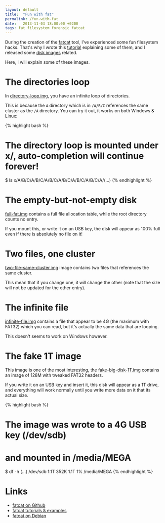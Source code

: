 ```yaml
---
layout: default
title:  "Fun with fat"
permalink: /fun-with-fat
date:   2013-11-03 18:00:00 +0200
tags: fat filesystem forensic fatcat
---
```


During the creation of the [fatcat](https://github.com/Gregwar/fatcat/) tool, I've experienced some fun filesystem hacks. That's why I wrote this [tutorial](https://github.com/Gregwar/fatcat/blob/master/docs/fun-with-fat.md) explaining some of them, and I released some [disk images](https://github.com/Gregwar/fatcat/tree/master/docs/images) related.

Here, I will explain some of these images.

<!--more-->

# The directories loop

In [directory-loop.img](https://github.com/Gregwar/fatcat/blob/master/docs/images/directory-loop.img.gz?raw=true), you have an infinite loop of directories.

This is because the `A` directory which is in `/A/B/C` references the same cluster as the `/A` directory. You can try it out, it works on both Windows & Linux:

{% highlight bash %}
# The directory loop is mounted under x/, auto-completion will continue forever!
$ ls x/A/B/C/A/B/C/A/B/C/A/B/C/A/B/C/A/B/C/A/(...)
{% endhighlight %}

# The empty-but-not-empty disk

[full-fat.img](https://github.com/Gregwar/fatcat/blob/master/docs/images/full-fat.img.gz?raw=true) contains a full file allocation table, while the root directory counts no entry. 

If you mount this, or write it on an USB key, the disk will appear as 100% full even if there is absolutely no file on it!

# Two files, one cluster

[two-file-same-cluster.img](https://github.com/Gregwar/fatcat/blob/master/docs/images/two-file-same-cluster.img.gz?raw=true) image contains two files that references the same cluster.

This mean that if you change one, it will change the other (note that the size will not be updated for the other entry).

# 	The infinite file

[infinite-file.img](https://github.com/Gregwar/fatcat/blob/master/docs/images/infinite-file.img.gz?raw=true) contains a file that appear to be 4G (the maximum with FAT32) which you can read, but it's actually the same data that are looping.

This doesn't seems to work on Windows however.

# The fake 1T image

This image is one of the most interesting, 	the [fake-big-disk-1T.img](https://github.com/Gregwar/fatcat/blob/master/docs/images/fake-big-disk-1T.img.gz?raw=true) contains an image of 128M with tweaked FAT32 headers.

If you write it on an USB key and insert it, this disk will appear as a 1T drive, and everything will work normally until you write more data on it that its actual size.

{% highlight bash %}
# The image was wrote to a 4G USB key (/dev/sdb)
# and mounted in /media/MEGA
$ df -h
(...)
/dev/sdb           1.1T    352K  1.1T   1% /media/MEGA
{% endhighlight %}

# Links

* [fatcat on Github](https://github.com/Gregwar/fatcat/)
* [fatcat tutorials & examples](https://github.com/Gregwar/fatcat/blob/master/docs/index.md)
* [fatcat on Debian](https://packages.debian.org/source/sid/fatcat)